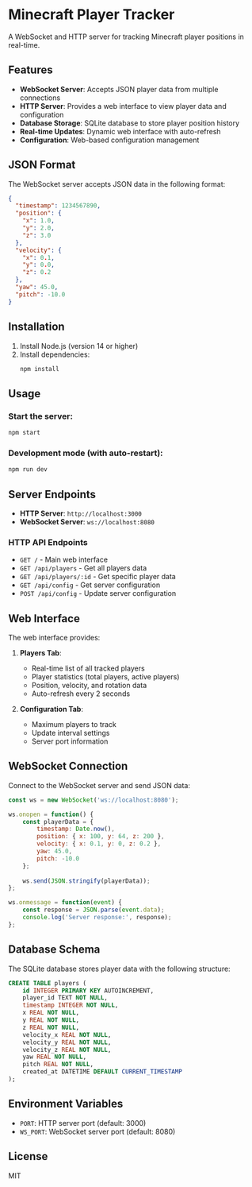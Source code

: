 # Minecraft Player Tracker

A WebSocket and HTTP server for tracking Minecraft player positions in real-time.

## Features

- **WebSocket Server**: Accepts JSON player data from multiple connections
- **HTTP Server**: Provides a web interface to view player data and configuration
- **Database Storage**: SQLite database to store player position history
- **Real-time Updates**: Dynamic web interface with auto-refresh
- **Configuration**: Web-based configuration management

## JSON Format

The WebSocket server accepts JSON data in the following format:

```json
{
  "timestamp": 1234567890,
  "position": {
    "x": 1.0,
    "y": 2.0,
    "z": 3.0
  },
  "velocity": {
    "x": 0.1,
    "y": 0.0,
    "z": 0.2
  },
  "yaw": 45.0,
  "pitch": -10.0
}
```

## Installation

1. Install Node.js (version 14 or higher)
2. Install dependencies:
   ```bash
   npm install
   ```

## Usage

### Start the server:
```bash
npm start
```

### Development mode (with auto-restart):
```bash
npm run dev
```

## Server Endpoints

- **HTTP Server**: `http://localhost:3000`
- **WebSocket Server**: `ws://localhost:8080`

### HTTP API Endpoints

- `GET /` - Main web interface
- `GET /api/players` - Get all players data
- `GET /api/players/:id` - Get specific player data
- `GET /api/config` - Get server configuration
- `POST /api/config` - Update server configuration

## Web Interface

The web interface provides:

1. **Players Tab**: 
   - Real-time list of all tracked players
   - Player statistics (total players, active players)
   - Position, velocity, and rotation data
   - Auto-refresh every 2 seconds

2. **Configuration Tab**:
   - Maximum players to track
   - Update interval settings
   - Server port information

## WebSocket Connection

Connect to the WebSocket server and send JSON data:

```javascript
const ws = new WebSocket('ws://localhost:8080');

ws.onopen = function() {
    const playerData = {
        timestamp: Date.now(),
        position: { x: 100, y: 64, z: 200 },
        velocity: { x: 0.1, y: 0, z: 0.2 },
        yaw: 45.0,
        pitch: -10.0
    };
    
    ws.send(JSON.stringify(playerData));
};

ws.onmessage = function(event) {
    const response = JSON.parse(event.data);
    console.log('Server response:', response);
};
```

## Database Schema

The SQLite database stores player data with the following structure:

```sql
CREATE TABLE players (
    id INTEGER PRIMARY KEY AUTOINCREMENT,
    player_id TEXT NOT NULL,
    timestamp INTEGER NOT NULL,
    x REAL NOT NULL,
    y REAL NOT NULL,
    z REAL NOT NULL,
    velocity_x REAL NOT NULL,
    velocity_y REAL NOT NULL,
    velocity_z REAL NOT NULL,
    yaw REAL NOT NULL,
    pitch REAL NOT NULL,
    created_at DATETIME DEFAULT CURRENT_TIMESTAMP
);
```

## Environment Variables

- `PORT`: HTTP server port (default: 3000)
- `WS_PORT`: WebSocket server port (default: 8080)

## License

MIT
